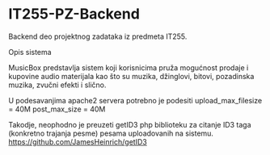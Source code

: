 # IT255-PZ-Backend
Backend deo projektnog zadataka iz predmeta IT255.

Opis sistema

MusicBox predstavlja sistem koji korisnicima pruža mogućnost prodaje i kupovine audio materijala kao što su muzika,
džinglovi, bitovi, pozadinska muzika, zvučni efekti i slično.

U podesavanjima apache2 servera potrebno je podesiti 
upload_max_filesize = 40M
post_max_size = 40M

Takodje, neophodno je preuzeti getID3 php biblioteku za citanje ID3 taga (konkretno trajanja pesme) pesama uploadovanih na sistemu.
https://github.com/JamesHeinrich/getID3
